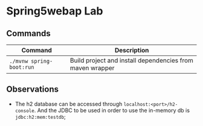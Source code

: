 # Spring5webap Lab

## Commands

Command | Description
--------|-------------
`./mvnw spring-boot:run` | Build project and install dependencies from maven wrapper

## Observations
- The h2 database can be accessed through `localhost:<port>/h2-console`. And the JDBC to be used in order to use the in-memory db is `jdbc:h2:mem:testdb`;